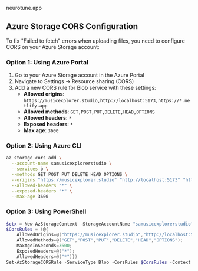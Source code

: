 neurotune.app

## Azure Storage CORS Configuration

To fix "Failed to fetch" errors when uploading files, you need to configure CORS on your Azure Storage account:

### Option 1: Using Azure Portal
1. Go to your Azure Storage account in the Azure Portal
2. Navigate to Settings → Resource sharing (CORS)
3. Add a new CORS rule for Blob service with these settings:
   - **Allowed origins**: `https://musicexplorer.studio,http://localhost:5173,https://*.netlify.app`
   - **Allowed methods**: `GET,POST,PUT,DELETE,HEAD,OPTIONS`
   - **Allowed headers**: `*`
   - **Exposed headers**: `*`
   - **Max age**: `3600`

### Option 2: Using Azure CLI
```bash
az storage cors add \
  --account-name samusicexplorerstudio \
  --services b \
  --methods GET POST PUT DELETE HEAD OPTIONS \
  --origins "https://musicexplorer.studio" "http://localhost:5173" "https://*.netlify.app" \
  --allowed-headers "*" \
  --exposed-headers "*" \
  --max-age 3600
```

### Option 3: Using PowerShell
```powershell
$ctx = New-AzStorageContext -StorageAccountName "samusicexplorerstudio" -SasToken "your-sas-token"
$CorsRules = (@{
    AllowedOrigins=@("https://musicexplorer.studio","http://localhost:5173","https://*.netlify.app");
    AllowedMethods=@("GET","POST","PUT","DELETE","HEAD","OPTIONS");
    MaxAgeInSeconds=3600;
    ExposedHeaders=@("*");
    AllowedHeaders=@("*")})
Set-AzStorageCORSRule -ServiceType Blob -CorsRules $CorsRules -Context $ctx
```